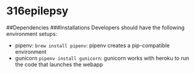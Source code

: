 # 316epilepsy
##Dependencies
###Installations
Developers should have the following environment setups:
- pipenv: `brew install pipenv`: pipenv creates a pip-compatible environment
- gunicorn `pipenv install gunicorn`: gunicorn works with heroku to run the code that launches the webapp